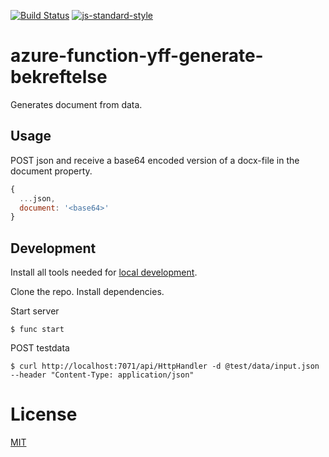 [![Build Status](https://travis-ci.com/telemark/azure-function-yff-generate-bekreftelse.svg?branch=master)](https://travis-ci.com/telemarks/azure-function-yff-generate-bekreftelse)
[![js-standard-style](https://img.shields.io/badge/code%20style-standard-brightgreen.svg?style=flat)](https://github.com/feross/standard)

# azure-function-yff-generate-bekreftelse

Generates document from data.

## Usage

POST json and receive a base64 encoded version of a docx-file in the document property.

```JavaScript
{
  ...json,
  document: '<base64>'
}
```

## Development

Install all tools needed for [local development](https://docs.microsoft.com/en-us/azure/azure-functions/functions-develop-local).

Clone the repo. Install dependencies.

Start server

```
$ func start
```

POST testdata

```
$ curl http://localhost:7071/api/HttpHandler -d @test/data/input.json --header "Content-Type: application/json"
```

# License

[MIT](LICENSE)
